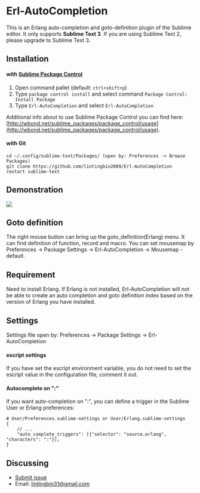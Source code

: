 # Erl-AutoCompletion

This is an Erlang auto-completion and goto-definition plugin of the Sublime editor. It only supports **Sublime Text 3**. If you are using Sublime Text 2, please upgrade to Sublime Text 3.

Installation
------------

#### with [Sublime Package Control](http://wbond.net/sublime_packages/package_control)

 1. Open command pallet (default: `ctrl+shift+p`)
 2. Type `package control install` and select command `Package Control: Install Package`
 3. Type `Erl-AutoCompletion` and select `Erl-AutoCompletion`

Additional info about to use Sublime Package Control you can find here: [http://wbond.net/sublime_packages/package_control/usage](http://wbond.net/sublime_packages/package_control/usage).

#### with Git

    cd ~/.config/sublime-text/Packages/ (open by: Preferences -> Browse Packages)
    git clone https://github.com/lintingbin2009/Erl-AutoCompletion
    restart sublime-text

Demonstration
------------

![](http://res.cloudinary.com/dx4c0l4du/image/upload/v1506091096/function_ifcwux.gif)

Goto definition
------------

The right mouse button can bring up the goto_definition(Erlang) menu. It can find definition of function, record and macro. You can set mousemap by Preferences -> Package Settings -> Erl-AutoCompletion -> Mousemap - default.

Requirement
--------

Need to install Erlang. If Erlang is not installed, Erl-AutoCompletion will not be able to create an auto completion and goto definition index based on the version of Erlang you have installed.

Settings
--------

Settings file open by: Preferences -> Package Settings -> Erl-AutoCompletion

#### escript settings 

If you have set the escript environment variable, you do not need to set the escript value in the configuration file, comment it out.

#### Autocomplete on ":"

If you want auto-completion on ":", you can define a trigger in the
Sublime User or Erlang preferences:

    # User/Preferences.sublime-settings or User/Erlang.sublime-settings
    {
        // ...
        "auto_complete_triggers": [{"selector": "source.erlang", "characters": ":"}],
    }

Discussing
----
- [Submit issue](https://github.com/lintingbin2009/Erl-AutoCompletion/issues)
- Email: lintingbin31@gmail.com
